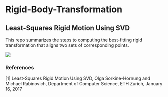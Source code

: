 # Rigid-Body-Transformation

## Least-Squares Rigid Motion Using SVD

This repo summarizes the steps to computing the best-fitting rigid transformation that aligns
two sets of corresponding points.

![](https://github.com/Raviv-Herrera/Rigid-Body-Transformation/blob/main/example.gif)


### References
[1] Least-Squares Rigid Motion Using SVD, Olga Sorkine-Hornung and Michael Rabinovich, Department of Computer Science, ETH Zurich, January 16, 2017
